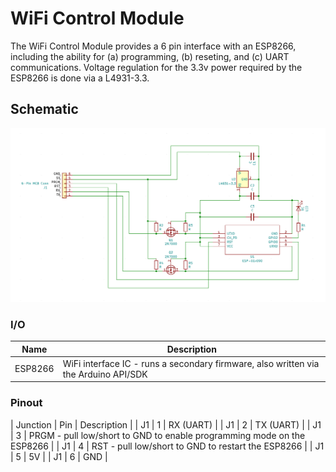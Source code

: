 # WiFi Control Module

The WiFi Control Module provides a 6 pin interface with an ESP8266, including the ability for (a) programming, (b) reseting, and (c) UART communications. Voltage regulation for the 3.3v power required by the ESP8266 is done via a L4931-3.3.

## Schematic

![Schematic for the WiFi Control Module](diagram.png)

### I/O

| Name | Description |
|------|-------------|
| ESP8266 | WiFi interface IC - runs a secondary firmware, also written via the Arduino API/SDK |

### Pinout

| Junction | Pin | Description |
| J1 | 1 | RX (UART) |
| J1 | 2 | TX (UART) |
| J1 | 3 | PRGM - pull low/short to GND to enable programming mode on the ESP8266 |
| J1 | 4 | RST - pull low/short to GND to restart the ESP8266 |
| J1 | 5 | 5V |
| J1 | 6 | GND |
